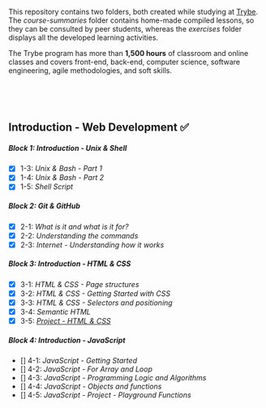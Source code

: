 This repository contains two folders, both created while studying at [Trybe](https://www.betrybe.com/).
The *course-summaries* folder contains home-made compiled lessons, so they can be consulted by peer students, whereas the *exercises* folder displays all the developed learning activities.

The Trybe program has more than **1,500 hours** of classroom and online classes and covers front-end, back-end, computer science, software engineering, agile methodologies, and soft skills.


<br>

​
## Introduction - Web Development :white_check_mark:

##### Block 1: Introduction - Unix & Shell
- [x] 1-3: *Unix & Bash - Part 1*
- [x] 1-4: *Unix & Bash - Part 2*
- [x] 1-5: *Shell Script*

##### Block 2: Git & GitHub 
- [x] 2-1: *What is it and what is it for?*
- [x] 2-2: *Understanding the commands*
- [x] 2-3: *Internet - Understanding how it works*

##### Block 3: Introduction - HTML & CSS
- [x] 3-1: *HTML & CSS - Page structures*
- [x] 3-2: *HTML & CSS - Getting Started with CSS*
- [x] 3-3: *HTML & CSS - Selectors and positioning*
- [x] 3-4: *Semantic HTML*
- [x] 3-5: *[Project - HTML & CSS](https://github.com/tryber/sd-07-project-lessons-learned/pull/23)*

##### Block 4: Introduction - JavaScript
- [] 4-1: *JavaScript - Getting Started*
- [] 4-2: *JavaScript - For Array and Loop*
- [] 4-3: *JavaScript - Programming Logic and Algorithms*
- [] 4-4: *JavaScript - Objects and functions*
- [] 4-5: *JavaScript - Project - Playground Functions*

<!-- ##### Block 5: Introduction - JavaScript - HTML
- [] 5-1: *JavaScript - DOM and selectors*
- [] 5-2: *JavaScript - Working with elements*
- [] 5-3: *JavaScript - Events*
- [] 5-4: *JavaScript - Web Storage*
- [] 5-5: *[Project - Meme Generator]()*
- [] 5-6: *[Project - Art with Pixels]()*
- [] 5-7: *[Project - To Do List]()*
- [] 5-8: *[Bonus Project - Color Guess]()*
- [] 5-9: *[Bonus Project - Mistery Letter]()* -->

<!-- ## Front-end development :hourglass_flowing_sand:
##### Block 6: Introduction - Front-end
- [] 6-1: *HTML & CSS - Forms*
- [] 6-2: *JavaScript libraries and CSS frameworks*
- [] 6-3: *CSS Flexbox - Part 1*
- [] 6-4: *CSS Flexbox - Part 2*
- [] 6-5: *CSS Responsivo - Mobile first*
- [] 6-6: *[Project - Facebook signup page]()* -->

<!-- ##### Block 7: Javascript ES6
- [] 7-1: *Let, const, arrow functions & template literals*
- [] 7-2: *Objects*
- [] 7-3: *Unit tests*
- [] 7-4: *Testing baby steps (TDD)*
- [] 7-5: *Project - Unit tests practice with npm* -->

<!-- ##### Block 8: Javascript Higher Order Functions (HOFs)
- [] 8-1: *forEach, find, some, every, sort*
- [] 8-2: *map e filter*
- [] 8-3: *reduce*
- [] 8-4: *spread operator, rest, destructuring, abbreviation object literal and default parameters*
- [] 8-5: *Project - Zoo Functions* -->

<!-- ##### Block 9: Jest, Javascript asynchronous, callbacks and promises
- [] 9-1: *First steps using Jest*
- [] 9-2: *Javascript asynchronous and callbacks*
- [] 9-3: *Javascript Promises*
- [] 9-4: *Project - Shopping Cart* -->

<!-- ##### Block 10: Testing asynchronous code with Jest
- [] 10-1: *Testing asynchronous code*
- [] 10-1: *Simulating behaviours* -->

